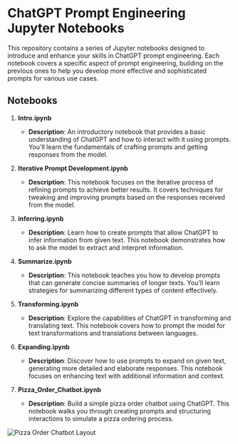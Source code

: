 # ChatGPT Prompt Engineering Jupyter Notebooks

This repository contains a series of Jupyter notebooks designed to introduce and enhance your skills in ChatGPT prompt engineering. Each notebook covers a specific aspect of prompt engineering, building on the previous ones to help you develop more effective and sophisticated prompts for various use cases.

## Notebooks

1. **Intro.ipynb**
    - **Description**: An introductory notebook that provides a basic understanding of ChatGPT and how to interact with it using prompts. You'll learn the fundamentals of crafting prompts and getting responses from the model.
    
2. **Iterative Prompt Development.ipynb**
    - **Description**: This notebook focuses on the iterative process of refining prompts to achieve better results. It covers techniques for tweaking and improving prompts based on the responses received from the model.
    
3. **inferring.ipynb**
    - **Description**: Learn how to create prompts that allow ChatGPT to infer information from given text. This notebook demonstrates how to ask the model to extract and interpret information.
    
4. **Summarize.ipynb**
    - **Description**: This notebook teaches you how to develop prompts that can generate concise summaries of longer texts. You'll learn strategies for summarizing different types of content effectively.
    
5. **Transforming.ipynb**
    - **Description**: Explore the capabilities of ChatGPT in transforming and translating text. This notebook covers how to prompt the model for text transformations and translations between languages.
    
6. **Expanding.ipynb**
    - **Description**: Discover how to use prompts to expand on given text, generating more detailed and elaborate responses. This notebook focuses on enhancing text with additional information and context.
    
7. **Pizza_Order_Chatbot.ipynb**
    - **Description**: Build a simple pizza order chatbot using ChatGPT. This notebook walks you through creating prompts and structuring interactions to simulate a pizza ordering process.

![Pizza Order Chatbot Layout]("pizzaorder_chatbot/image.png")

